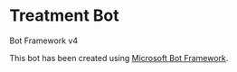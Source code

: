 # Treatment Bot
Bot Framework v4

This bot has been created using [Microsoft Bot Framework][1].

[1]: https://dev.botframework.com
